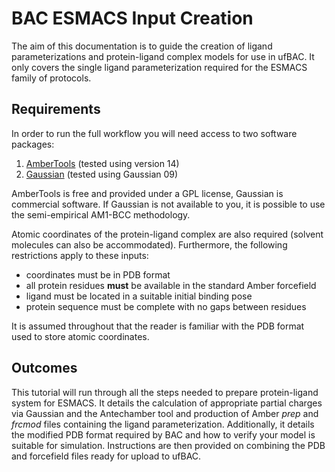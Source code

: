 # BAC ESMACS Input Creation

The aim of this documentation is to guide the creation of ligand parameterizations and protein-ligand complex models for use in ufBAC.
It only covers the single ligand parameterization required for the ESMACS family of protocols.

## Requirements

In order to run the full workflow you will need access to two software packages:

1. [AmberTools](http://ambermd.org/#AmberTools) (tested using version 14)
2. [Gaussian](http://gaussian.com/) (tested using Gaussian 09)

AmberTools is free and provided under a GPL license, Gaussian is commercial software.
If Gaussian is not available to you, it is possible to use the semi-empirical AM1-BCC methodology.

Atomic coordinates of the protein-ligand complex are also required (solvent molecules can also be accommodated).
Furthermore, the following restrictions apply to these inputs:

*  coordinates must be in PDB format
*  all protein residues **must** be available in the standard Amber forcefield
*  ligand must be located in a suitable initial binding pose
*  protein sequence must be complete with no gaps between residues

It is assumed throughout that the reader is familiar with the PDB format used to store atomic coordinates.

## Outcomes

This tutorial will run through all the steps needed to prepare protein-ligand system for ESMACS.
It details the calculation of appropriate partial charges via Gaussian and the Antechamber tool and production of Amber *prep* and *frcmod* files containing the ligand parameterization.
Additionally, it details the modified PDB format required by BAC and how to verify your model is suitable for simulation.
Instructions are then provided on combining the PDB and forcefield files ready for upload to ufBAC.
